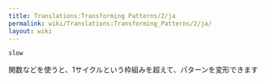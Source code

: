 ```yaml
---
title: Translations:Transforming Patterns/2/ja
permalink: wiki/Translations:Transforming_Patterns/2/ja/
layout: wiki
---
```


``` haskell
slow
```

関数などを使うと、1サイクルという枠組みを超えて、パターンを変形できます
